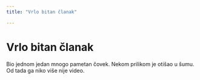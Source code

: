 ```yaml
---
title: "Vrlo bitan članak"

---
```


# Vrlo bitan članak

Bio jednom jedan mnogo pametan čovek. Nekom prilikom je otišao u šumu. Od tada ga niko više nije video.